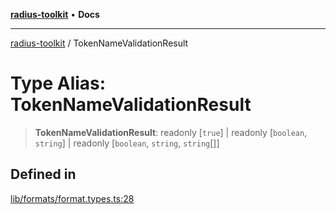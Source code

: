 [**radius-toolkit**](../README.md) • **Docs**

***

[radius-toolkit](../globals.md) / TokenNameValidationResult

# Type Alias: TokenNameValidationResult

> **TokenNameValidationResult**: readonly [`true`] \| readonly [`boolean`, `string`] \| readonly [`boolean`, `string`, `string`[]]

## Defined in

[lib/formats/format.types.ts:28](https://github.com/rangle/radius-token-tango/blob/0fa25351e79af51a833bcebadbd83e27a9791a4f/packages/radius-toolkit/src/lib/formats/format.types.ts#L28)
